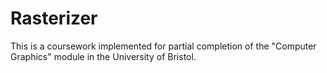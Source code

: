 # Rasterizer

This is a coursework implemented for partial completion of the "Computer Graphics" module in the University of Bristol.
